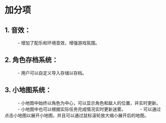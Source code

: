 # 加分项
## 1. **音效**：
　　　- 增加了配乐和环境音效，增强游戏氛围。
## 2. **角色存档系统**：
　　　- 用户可以自定义导入存储以存档。
## 3. **小地图系统**：
　　　- 小地图中始终以角色为中心，可以显示角色和敌人的位置，并实时更新。
　　　- 小地图中也可以根据实际任务完成情况实时更新迷雾。
　　　- 可以通过点击小地图以展开小地图，并且可以通过鼠标滚轮放大缩小展开后的地图。